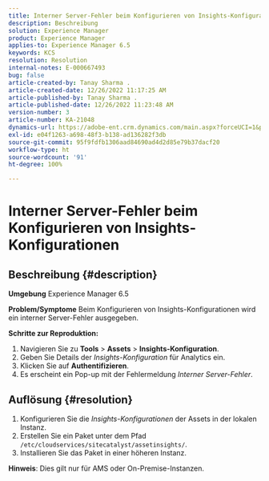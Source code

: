 ```yaml
---
title: Interner Server-Fehler beim Konfigurieren von Insights-Konfigurationen
description: Beschreibung
solution: Experience Manager
product: Experience Manager
applies-to: Experience Manager 6.5
keywords: KCS
resolution: Resolution
internal-notes: E-000667493
bug: false
article-created-by: Tanay Sharma .
article-created-date: 12/26/2022 11:17:25 AM
article-published-by: Tanay Sharma .
article-published-date: 12/26/2022 11:23:48 AM
version-number: 3
article-number: KA-21048
dynamics-url: https://adobe-ent.crm.dynamics.com/main.aspx?forceUCI=1&pagetype=entityrecord&etn=knowledgearticle&id=fa82b0dd-0e85-ed11-81ac-6045bd006239
exl-id: e04f1263-a698-48f3-b138-ad136282f3db
source-git-commit: 95f9fdfb1306aad84690ad4d2d85e79b37dacf20
workflow-type: ht
source-wordcount: '91'
ht-degree: 100%

---
```


# Interner Server-Fehler beim Konfigurieren von Insights-Konfigurationen

## Beschreibung {#description}

<b>Umgebung</b>
Experience Manager 6.5


<b>Problem/Symptome</b>
Beim Konfigurieren von Insights-Konfigurationen wird ein interner Server-Fehler ausgegeben.

<b>Schritte zur Reproduktion:</b>

1. Navigieren Sie zu <b>Tools</b> > <b>Assets</b> > <b>Insights-Konfiguration</b>.
2. Geben Sie Details der *Insights-Konfiguration* für Analytics ein.
3. Klicken Sie auf <b>Authentifizieren</b>.
4. Es erscheint ein Pop-up mit der Fehlermeldung *Interner Server-Fehler*.



## Auflösung {#resolution}


1. Konfigurieren Sie die *Insights-Konfigurationen* der Assets in der lokalen Instanz.
2. Erstellen Sie ein Paket unter dem Pfad `/etc/cloudservices/sitecatalyst/assetinsights/`.
3. Installieren Sie das Paket in einer höheren Instanz.


<b>Hinweis</b>: Dies gilt nur für AMS oder On-Premise-Instanzen.
